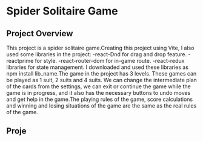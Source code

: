 # Spider Solitaire Game

## Project Overview
 
This project is a spider solitaire game.Creating this project using Vite, I also used some libraries in the project:
-react-Dnd for drag and drop feature.
-reactprime for style.
-react-router-dom for in-game route.
-react-redux libraries for state management. 
I downloaded and used these libraries as npm install lib_name.The game in the project has 3 levels. These games can be played as 1 suit, 2 suits and 4 suits. We can change the intermediate plan of the cards from the settings, we can exit or continue the game while the game is in progress, and it also has the necessary buttons to undo moves and get help in the game.The playing rules of the game, score calculations and winning and losing situations of the game are the same as the real rules of the game.

## Proje
 
 
